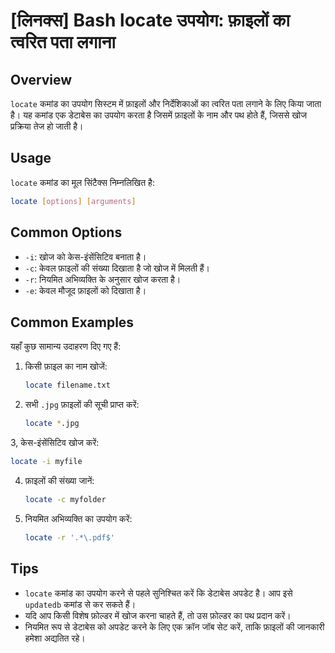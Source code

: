 # [लिनक्स] Bash locate उपयोग: फ़ाइलों का त्वरित पता लगाना

## Overview
`locate` कमांड का उपयोग सिस्टम में फ़ाइलों और निर्देशिकाओं का त्वरित पता लगाने के लिए किया जाता है। यह कमांड एक डेटाबेस का उपयोग करता है जिसमें फ़ाइलों के नाम और पथ होते हैं, जिससे खोज प्रक्रिया तेज हो जाती है।

## Usage
`locate` कमांड का मूल सिंटैक्स निम्नलिखित है:

```bash
locate [options] [arguments]
```

## Common Options
- `-i`: खोज को केस-इंसेंसिटिव बनाता है।
- `-c`: केवल फ़ाइलों की संख्या दिखाता है जो खोज में मिलती हैं।
- `-r`: नियमित अभिव्यक्ति के अनुसार खोज करता है।
- `-e`: केवल मौजूद फ़ाइलों को दिखाता है।

## Common Examples
यहाँ कुछ सामान्य उदाहरण दिए गए हैं:

1. किसी फ़ाइल का नाम खोजें:
   ```bash
   locate filename.txt
   ```

2. सभी `.jpg` फ़ाइलों की सूची प्राप्त करें:
   ```bash
   locate *.jpg
   ```

3, केस-इंसेंसिटिव खोज करें:
   ```bash
   locate -i myfile
   ```

4. फ़ाइलों की संख्या जानें:
   ```bash
   locate -c myfolder
   ```

5. नियमित अभिव्यक्ति का उपयोग करें:
   ```bash
   locate -r '.*\.pdf$'
   ```

## Tips
- `locate` कमांड का उपयोग करने से पहले सुनिश्चित करें कि डेटाबेस अपडेट है। आप इसे `updatedb` कमांड से कर सकते हैं।
- यदि आप किसी विशेष फ़ोल्डर में खोज करना चाहते हैं, तो उस फ़ोल्डर का पथ प्रदान करें।
- नियमित रूप से डेटाबेस को अपडेट करने के लिए एक क्रॉन जॉब सेट करें, ताकि फ़ाइलों की जानकारी हमेशा अद्यतित रहे।